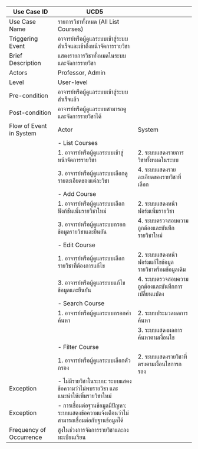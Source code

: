 | Use Case ID             | UCD5                                                   |        |
| ----------------------- | ------------------------------------------------------ | ------ |
| Use Case Name           | รายการวิชาทั้งหมด (All List Courses)                         |        |
| Triggering Event        | อาจารย์หรือผู้ดูแลระบบเข้าสู่ระบบสำเร็จและเข้าถึงหน้าจัดการรายวิชา        |        |
| Brief Description       | แสดงรายการวิชาทั้งหมดในระบบและจัดการรายวิชา                      |        |
| Actors                  | Professor, Admin                                       |        |
| Level                   | User-level                                             |        |
| Pre-condition           | อาจารย์หรือผู้ดูแลระบบเข้าสู่ระบบสำเร็จแล้ว                       |        |
| Post-condition          | อาจารย์หรือผู้ดูแลระบบสามารถดูและจัดการรายวิชาได้                   |        |
| Flow of Event in System | Actor                                                 | System |
|                         | - List Courses                                        |        |
|                         | 1. อาจารย์หรือผู้ดูแลระบบเข้าสู่หน้าจัดการรายวิชา                  | 2. ระบบแสดงรายการวิชาทั้งหมดในระบบ |
|                         | 3. อาจารย์หรือผู้ดูแลระบบเลือกดูรายละเอียดของแต่ละวิชา              | 4. ระบบแสดงรายละเอียดของรายวิชาที่เลือก |
|                         | - Add Course                                          |        |
|                         | 1. อาจารย์หรือผู้ดูแลระบบเลือกฟังก์ชันเพิ่มรายวิชาใหม่              | 2. ระบบแสดงหน้าฟอร์มเพิ่มรายวิชา |
|                         | 3. อาจารย์หรือผู้ดูแลระบบกรอกข้อมูลรายวิชาและยืนยัน                | 4. ระบบตรวจสอบความถูกต้องและบันทึกรายวิชาใหม่ |
|                         | - Edit Course                                         |        |
|                         | 1. อาจารย์หรือผู้ดูแลระบบเลือกรายวิชาที่ต้องการแก้ไข                | 2. ระบบแสดงหน้าฟอร์มแก้ไขข้อมูลรายวิชาพร้อมข้อมูลเดิม |
|                         | 3. อาจารย์หรือผู้ดูแลระบบแก้ไขข้อมูลและยืนยัน                    | 4. ระบบตรวจสอบความถูกต้องและบันทึกการเปลี่ยนแปลง |
|                         | - Search Course                                       |        |
|                         | 1. อาจารย์หรือผู้ดูแลระบบกรอกคำค้นหา                           | 2. ระบบประมวลผลการค้นหา |
|                         | | 3. ระบบแสดงผลการค้นหาตามเงื่อนไข |
|                         | - Filter Course                                       |        |
|                         | 1. อาจารย์หรือผู้ดูแลระบบเลือกตัวกรอง                           | 2. ระบบแสดงรายวิชาที่ตรงตามเงื่อนไขการกรอง |
| Exception               | - ไม่มีรายวิชาในระบบ: ระบบแสดงข้อความว่าไม่พบรายวิชา และแนะนำให้เพิ่มรายวิชาใหม่ |        |
| Exception               | - การเชื่อมต่อฐานข้อมูลมีปัญหา: ระบบแสดงข้อความแจ้งเตือนว่าไม่สามารถเชื่อมต่อกับฐานข้อมูลได้ |        |
| Frequency of Occurrence | สูงในช่วงการจัดการรายวิชาและลงทะเบียนเรียน                     |        |